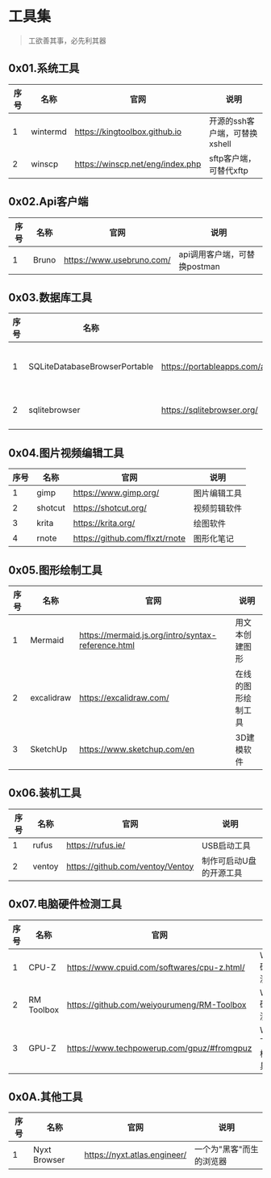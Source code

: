 # 工具集

> 工欲善其事，必先利其器

## 0x01.系统工具

|序号|名称|官网|说明|
|---|---|---|---|
|1|wintermd|https://kingtoolbox.github.io |开源的ssh客户端，可替换xshell|
|2|winscp|https://winscp.net/eng/index.php|sftp客户端，可替代xftp|

## 0x02.Api客户端
|序号|名称|官网|说明|
|---|---|---|---|
|1|Bruno|https://www.usebruno.com/|api调用客户端，可替换postman|

## 0x03.数据库工具
|序号|名称|官网|说明|
|---|---|---|---|
|1|SQLiteDatabaseBrowserPortable|https://portableapps.com/apps/development/sqlite_database_browser_portable|sqlite图形客户端|
|2|sqlitebrowser|https://sqlitebrowser.org/|sqlite客户端|

## 0x04.图片视频编辑工具
|序号|名称|官网|说明|
|---|---|---|---|
|1|gimp|https://www.gimp.org/|图片编辑工具|
|2|shotcut|https://shotcut.org/|视频剪辑软件|
|3|krita|https://krita.org/|绘图软件|
|4|rnote|https://github.com/flxzt/rnote|图形化笔记|

## 0x05.图形绘制工具
|序号|名称|官网|说明|
|---|---|---|---|
|1|Mermaid|https://mermaid.js.org/intro/syntax-reference.html|用文本创建图形|
|2|excalidraw|https://excalidraw.com/|在线的图形绘制工具|
|3|SketchUp|https://www.sketchup.com/en|3D建模软件|

## 0x06.装机工具
|序号|名称|官网|说明|
|---|---|---|---|
|1|rufus|https://rufus.ie/|USB启动工具|
|2|ventoy|https://github.com/ventoy/Ventoy|制作可启动U盘的开源工具|

## 0x07.电脑硬件检测工具
|序号|名称|官网|说明|
|---|---|---|---|
|1|CPU-Z|https://www.cpuid.com/softwares/cpu-z.html/|Window硬件检测工具|
|2|RM Toolbox|https://github.com/weiyourumeng/RM-Toolbox|Window硬件检测工具|
|3|GPU-Z|https://www.techpowerup.com/gpuz/#fromgpuz|Window下显卡检测工具|

## 0x0A.其他工具
|序号|名称|官网|说明|
|---|---|---|---|
|1|Nyxt Browser|https://nyxt.atlas.engineer/|一个为"黑客"而生的浏览器|
